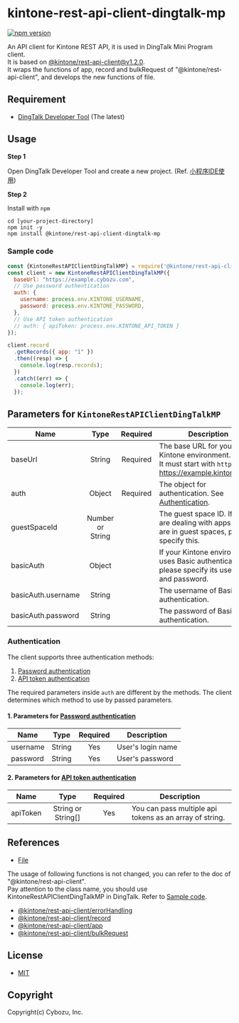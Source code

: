 # kintone-rest-api-client-dingtalk-mp

[![npm version](https://badge.fury.io/js/%40kintone%2Frest-api-client-dingtalk-mp.svg)](https://badge.fury.io/js/%40kintone%2Frest-api-client-dingtalk-mp)

An API client for Kintone REST API, it is used in DingTalk Mini Program client.<br>
It is based on [@kintone/rest-api-client@v1.2.0](https://github.com/kintone/js-sdk/tree/%40kintone/rest-api-client%401.2.0/packages/rest-api-client). <br>
It wraps the functions of app, record and bulkRequest of "@kintone/rest-api-client", and develops the new functions of file.

## Requirement

- [DingTalk Developer Tool](https://ding-doc.dingtalk.com/doc#/kn6zg7/zunrdk) (The latest)<br>

## Usage

**Step 1**

Open DingTalk Developer Tool and create a new project. (Ref. [小程序IDE使用](https://ding-doc.dingtalk.com/doc#/dev/yqm3sq))

**Step 2**

Install with `npm`

```shell
cd [your-project-directory]
npm init -y
npm install @kintone/rest-api-client-dingtalk-mp
```

### Sample code

```js
const {KintoneRestAPIClientDingTalkMP} = require('@kintone/rest-api-client-dingtalk-mp');
const client = new KintoneRestAPIClientDingTalkMP({
  baseUrl: "https://example.cybozu.com",
  // Use password authentication
  auth: {
    username: process.env.KINTONE_USERNAME,
    password: process.env.KINTONE_PASSWORD,
  },
  // Use API token authentication
  // auth: { apiToken: process.env.KINTONE_API_TOKEN }
});

client.record
  .getRecords({ app: "1" })
  .then((resp) => {
    console.log(resp.records);
  })
  .catch((err) => {
    console.log(err);
  });
```

## Parameters for `KintoneRestAPIClientDingTalkMP`

| Name                       |                               Type                               |          Required           | Description                                                                                                                                                                                                                  |
| -------------------------- | :--------------------------------------------------------------: | :-------------------------: | ---------------------------------------------------------------------------------------------------------------------------------------------------------------------------------------------------------------------------- |
| baseUrl                    |                              String                              | Required | The base URL for your Kintone environment.<br />It must start with `https`. (e.g. https://example.kintone.com) |
| auth                       |                              Object                              | Required | The object for authentication. See [Authentication](#Authentication).                                                                                                                                                        |
| guestSpaceId               |                         Number or String                         |                             | The guest space ID. If you are dealing with apps that are in guest spaces, please specify this.                                                                                                                              |
| basicAuth                  |                              Object                              |                             | If your Kintone environment uses Basic authentication, please specify its username and password.                                                                                                                             |
| basicAuth.username         |                              String                              |                             | The username of Basic authentication.                                                                                                                                                                                        |
| basicAuth.password         |                              String                              |                             | The password of Basic authentication.                                                                                                                                                                                        |

### Authentication

The client supports three authentication methods:

1. [Password authentication](https://kintone.dev/en/docs/common/authentication/#password-authentication)
2. [API token authentication](https://kintone.dev/en/docs/common/authentication/#api-token-authentication)

The required parameters inside `auth` are different by the methods.
The client determines which method to use by passed parameters.

#### 1. Parameters for [Password authentication](https://kintone.dev/en/docs/common/authentication/#password-authentication)

| Name     |  Type  | Required |    Description    |
| -------- | :----: | :------: | ----------------- |
| username | String |   Yes    | User's login name |
| password | String |   Yes    | User's password   |

#### 2. Parameters for [API token authentication](https://kintone.dev/en/docs/common/authentication/#api-token-authentication)

| Name     |        Type        | Required | Description                                             |
| -------- | :----------------: | :------: | ------------------------------------------------------- |
| apiToken | String or String[] |   Yes    | You can pass multiple api tokens as an array of string. |

## References

- [File](docs/file.md)

The usage of following functions is not changed, you can refer to the doc of "@kintone/rest-api-client".<br>
Pay attention to the class name, you should use KintoneRestAPIClientDingTalkMP in DingTalk. Refer to [Sample code](#sample-code).
- [@kintone/rest-api-client/errorHandling](https://github.com/kintone/js-sdk/blob/%40kintone/rest-api-client%401.2.0/packages/rest-api-client/docs/errorHandling.md)
- [@kintone/rest-api-client/record](https://github.com/kintone/js-sdk/blob/%40kintone/rest-api-client%401.2.0/packages/rest-api-client/docs/record.md)
- [@kintone/rest-api-client/app](https://github.com/kintone/js-sdk/blob/%40kintone/rest-api-client%401.2.0/packages/rest-api-client/docs/app.md)
- [@kintone/rest-api-client/bulkRequest](https://github.com/kintone/js-sdk/blob/%40kintone/rest-api-client%401.2.0/packages/rest-api-client/docs/bulkRequest.md)

## License

- [MIT](LICENSE.md)

## Copyright

Copyright(c) Cybozu, Inc.
